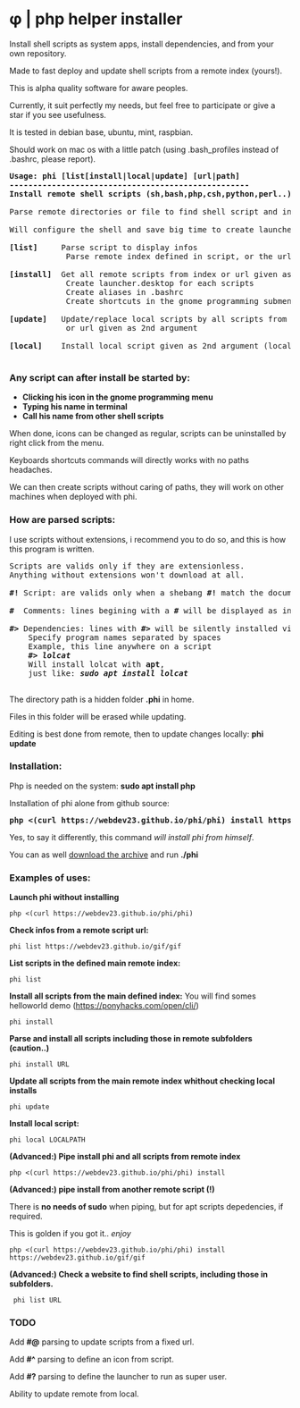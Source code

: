 # φ | php helper installer
Install shell scripts as system apps, install dependencies, and from your own repository.

Made to fast deploy and update shell scripts from a remote index (yours!).

This is alpha quality software for aware peoples.

Currently, it suit perfectly my needs, but feel free to participate or give a star if you see usefulness.

It is tested in debian base, ubuntu, mint, raspbian.

Should work on mac os with a little patch (using .bash_profiles instead of .bashrc, please report).

<pre>
<b>Usage: phi [list[install|local|update] [url|path]
---------------------------------------------------
Install remote shell scripts (sh,bash,php,csh,python,perl..) as linux applications</b>

Parse remote directories or file to find shell script and install them.

Will configure the shell and save big time to create launchers and aliases. 

<b>[list]</b>     Parse script to display infos
            Parse remote index defined in script, or the url given as 2nd argument
            
<b>[install]</b>  Get all remote scripts from index or url given as 2nd argument.
            Create launcher.desktop for each scripts
            Create aliases in .bashrc
            Create shortcuts in the gnome programming submenu
            
<b>[update]</b>   Update/replace local scripts by all scripts from remote index 
            or url given as 2nd argument
            
<b>[local]</b>    Install local script given as 2nd argument (local path)

</pre>
### Any script can after install be started by:
 - <b>Clicking his icon in the gnome programming menu</b>
 - <b>Typing his name in terminal</b>
 - <b>Call his name from other shell scripts</b>
 
When done, icons can be changed as regular, scripts can be uninstalled by right click from the menu.

Keyboards shortcuts commands will directly works with no paths headaches.

We can then create scripts without caring of paths, they will work on other machines when deployed with phi.

### How are parsed scripts:

I use scripts without extensions, i recommend you to do so, and this is how this program is written.

<pre>
Scripts are valids only if they are extensionless.
Anything without extensions won't download at all.

<b>#!</b> Script: are valids only when a shebang <b>#!</b> match the document two first chars

<b>#</b>  Comments: lines begining with a <b>#</b> will be displayed as informations

<b>#></b> Dependencies: lines with <b>#></b> will be silently installed via apt.
    Specify program names separated by spaces
    Example, this line anywhere on a script
    <b><i>#> lolcat</i></b>
    Will install lolcat with <b>apt</b>, 
    just like: <b><i>sudo apt install lolcat</i></b>
 </pre>
 
The directory path is a hidden folder <b>.phi</b> in home. 

Files in this folder will be erased while updating.

Editing is best done from remote, then to update changes locally: <b>phi update</b>

### Installation:

Php is needed on the system: <b>sudo apt install php</b>

Installation of phi alone from github source:
<pre><b>php <(curl https://webdev23.github.io/phi/phi) install https://webdev23.github.io/phi/phi</b></pre> 

Yes, to say it differently, this command <i>will install phi from himself</i>.
    
You can as well <a href="https://github.com/webdev23/phi/archive/master.zip">download the archive</a> and run <b>./phi</b>

### Examples of uses:

<b> Launch phi without installing </b>

    php <(curl https://webdev23.github.io/phi/phi) 
    
<b> Check infos from a remote script url: </b>

    phi list https://webdev23.github.io/gif/gif

<b>List scripts in the defined main remote index:</b>

    phi list
    
<b>Install all scripts from the main defined index:</b> You will find somes helloworld demo (https://ponyhacks.com/open/cli/)

    phi install
    
<b>Parse and install all scripts including those in remote subfolders (caution..)</b>

    phi install URL
    
<b>Update all scripts from the main remote index whithout checking local installs</b>

    phi update
   
<b>Install local script:</b>

    phi local LOCALPATH
    
<b>(Advanced:) Pipe install phi and all scripts from remote index</b>

    php <(curl https://webdev23.github.io/phi/phi) install 

<b>(Advanced:) pipe install from another remote script (!)</b>

There is <b>no needs of sudo</b> when piping, but for apt scripts depedencies, if required.

This is golden if you got it.. <i>enjoy</i></b>
 
    php <(curl https://webdev23.github.io/phi/phi) install https://webdev23.github.io/gif/gif
   
<b>(Advanced:) Check a website to find shell scripts, including those in subfolders.</b>

     phi list URL
     
### TODO

Add <b>#@</b> parsing to update scripts from a fixed url.

Add <b>#^</b> parsing to define an icon from script.

Add <b>#?</b> parsing to define the launcher to run as super user.

Ability to update remote from local.

     
     
 


     


